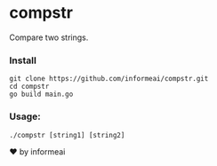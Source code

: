 # compstr

Compare two strings.

### Install

```
git clone https://github.com/informeai/compstr.git
cd compstr
go build main.go
```

### Usage:

```
./compstr [string1] [string2]
```

:heart: by informeai
